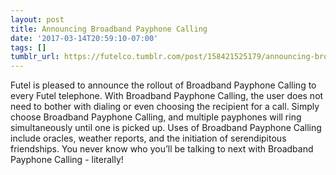 ```yaml
---
layout: post
title: Announcing Broadband Payphone Calling
date: '2017-03-14T20:59:10-07:00'
tags: []
tumblr_url: https://futelco.tumblr.com/post/158421525179/announcing-broadband-payphone-calling
---
```

Futel is pleased to announce the rollout of Broadband Payphone Calling to every Futel telephone. With Broadband Payphone Calling, the user does not need to bother with dialing or even choosing the recipient for a call. Simply choose Broadband Payphone Calling, and multiple payphones will ring simultaneously until one is picked up. Uses of Broadband Payphone Calling include oracles, weather reports, and the initiation of serendipitous friendships. You never know who you’ll be talking to next with Broadband Payphone Calling - literally!

